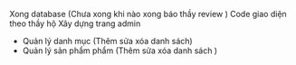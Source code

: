Xong database (Chưa xong khi nào xong báo thầy review )
Code giao diện theo thầy hộ 
Xây dựng trang admin 
- Quản lý danh mục (Thêm sửa xóa danh sách)
- Quản lý sản phẩm phẩm (Thêm sửa xóa danh sách )